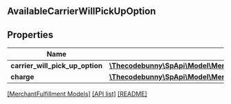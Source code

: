 ## AvailableCarrierWillPickUpOption

## Properties

Name | Type | Description | Notes
------------ | ------------- | ------------- | -------------
**carrier_will_pick_up_option** | [**\Thecodebunny\SpApi\Model\MerchantFulfillment\CarrierWillPickUpOption**](CarrierWillPickUpOption.md) |  |
**charge** | [**\Thecodebunny\SpApi\Model\MerchantFulfillment\CurrencyAmount**](CurrencyAmount.md) |  |

[[MerchantFulfillment Models]](../) [[API list]](../../Api) [[README]](../../../README.md)
